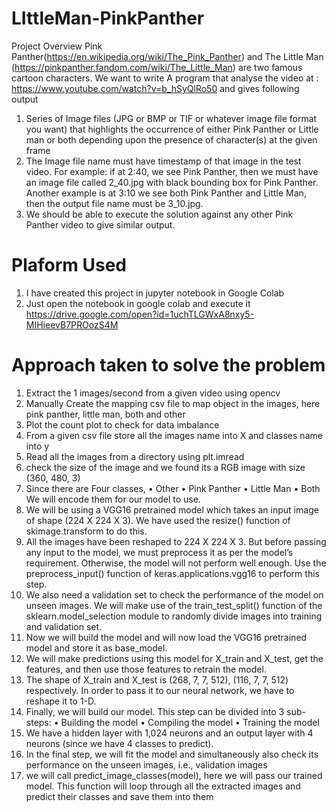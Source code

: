 # LIttleMan-PinkPanther

Project Overview
Pink Panther(https://en.wikipedia.org/wiki/The_Pink_Panther) and The Little Man (https://pinkpanther.fandom.com/wiki/The_Little_Man) are two famous cartoon characters.
We want to write A program that analyse the video at : https://www.youtube.com/watch?v=b_hSyQlRo50 and gives following output
1. Series of Image files (JPG or BMP or TIF or whatever image file format you want)  that highlights the occurrence of either Pink Panther or Little man or both depending upon the presence of character(s) at the given frame
2. The Image file name must have timestamp of that image in the test video. For example: if at 2:40, we see Pink Panther, then we must have an image file called 2_40.jpg with black bounding box for Pink Panther. Another example is at 3:10 we see both Pink Panther and Little Man, then the output file name must be 3_10.jpg.
3. We should be able to execute the solution against any other Pink Panther video to give similar output.

# Plaform Used
1. I have created this project in jupyter notebook in Google Colab
2. Just open the notebook in google colab and execute it
https://drive.google.com/open?id=1uchTLGWxA8nxy5-MIHieevB7PROozS4M

# Approach taken to solve the problem
1. Extract the 1 images/second from a given video using opencv
2. Manually Create the mapping csv file to map object in the images, here pink panther, little man, both and other
3. Plot the count plot to check for data imbalance
4. From a given csv file store all the images name into X and classes name into y
5. Read all the images from a directory using plt.imread
6. check the size of the image and we found its a RGB image with size (360, 480, 3)
7. Since there are Four classes,
•	Other
•	Pink Panther
•	Little Man
•	Both
    We will encode them for our model to use.
8. We will be using a VGG16 pretrained model which takes an input image of shape (224 X 224 X 3). We have used the resize() function of skimage.transform to do this.
9.  All the images have been reshaped to 224 X 224 X 3. But before passing any input to the model, we must preprocess it as per the model’s requirement. Otherwise, the model will not perform well enough. Use the preprocess_input() function of keras.applications.vgg16 to perform this step.
10. We also need a validation set to check the performance of the model on unseen images. We will make use of the train_test_split() function of the sklearn.model_selection module to randomly divide images into training and validation set.
11. Now we will build the model and will now load the VGG16 pretrained model and store it as base_model.
12. We will make predictions using this model for X_train and X_test, get the features, and then use those features to retrain the model.
13. The shape of X_train and X_test is (268, 7, 7, 512), (116, 7, 7, 512) respectively. In order to pass it to our neural network, we have to reshape it to 1-D.
14. Finally, we will build our model. This step can be divided into 3 sub-steps:
•	Building the model
•	Compiling the model
•	Training the model
15. We have a hidden layer with 1,024 neurons and an output layer with 4 neurons (since we have 4 classes to predict).
16. In the final step, we will fit the model and simultaneously also check its performance on the unseen images, i.e., validation images
17. we will call predict_image_classes(model), here we will pass our trained model. This function will loop through all the extracted images and predict their classes and save them into them
